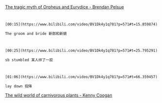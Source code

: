[The tragic myth of Orpheus and Eurydice - Brendan Pelsue](https://www.bilibili.com/video/BV1Dk4y1q781?p=571)

```ad-note


[00:15](https://www.bilibili.com/video/BV1Dk4y1q781?p=571#t=15.859874)

The groom and bride 新郎和新娘

```

```ad-note


[00:25](https://www.bilibili.com/video/BV1Dk4y1q781?p=571#t=25.795291)

sb stumbled 某人绊了一跤

```

```ad-note


[01:06](https://www.bilibili.com/video/BV1Dk4y1q781?p=571#t=66.359457)

lay down 投降

```

[The wild world of carnivorous plants - Kenny Coogan](https://www.bilibili.com/video/BV1Dk4y1q781?p=572)